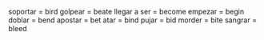 soportar = bird
golpear =  beate
llegar a ser = become
empezar = begin
doblar = bend
apostar = bet 
atar = bind
pujar = bid
morder = bite
sangrar =  bleed

